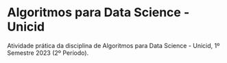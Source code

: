 # Algoritmos para Data Science - Unicid

Atividade prática da disciplina de Algoritmos para Data Science - Unicid, 1º Semestre 2023 (2º Período).
